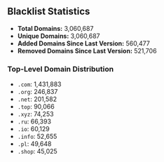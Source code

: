 ## Blacklist Statistics

- **Total Domains:** 3,060,687
- **Unique Domains:** 3,060,687
- **Added Domains Since Last Version:** 560,477
- **Removed Domains Since Last Version:** 521,706

### Top-Level Domain Distribution

-  `.com`: 1,431,883
-  `.org`: 246,837
-  `.net`: 201,582
-  `.top`: 90,066
-  `.xyz`: 74,253
-  `.ru`: 66,393
-  `.io`: 60,129
-  `.info`: 52,655
-  `.pl`: 49,648
-  `.shop`: 45,025
